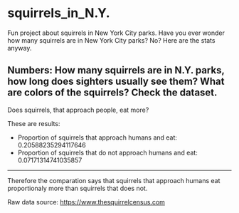 # squirrels_in_N.Y.

Fun project about squirrels in New York City parks.
Have you ever wonder how many squirrels are in New York City parks? No? Here are the stats anyway.

Numbers: How many squirrels are in N.Y. parks, how long does sighters usually see them? What are colors of the squirrels? 
Check the dataset.
--------
Does squirrels, that approach people, eat more?

These are results:
- Proportion of squirrels that approach humans and eat: 0.20588235294117646
- Proportion of squirrels that do not approach humans and eat: 0.07171314741035857
-------
Therefore the comparation says that squirrels that approach humans eat proportionaly more than squirrels that does not.

Raw data source: https://www.thesquirrelcensus.com

